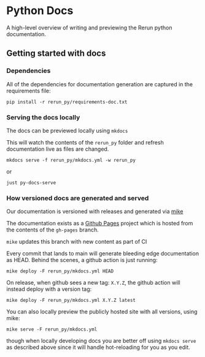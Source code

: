 # Python Docs

A high-level overview of writing and previewing the Rerun python documentation.

## Getting started with docs

### Dependencies
All of the dependencies for documentation generation are captured in the requirements file:
```
pip install -r rerun_py/requirements-doc.txt
```

### Serving the docs locally
The docs can be previewed locally using `mkdocs`

This will watch the contents of the `rerun_py` folder and refresh documentation live as files are changed.
```
mkdocs serve -f rerun_py/mkdocs.yml -w rerun_py
```
or
```
just py-docs-serve
```

### How versioned docs are generated and served
Our documentation is versioned with releases and generated via [mike](https://github.com/jimporter/mike)

The documentation exists as a [Github Pages](https://pages.github.com/) project which is hosted from the
contents of the `gh-pages` branch.

`mike` updates this branch with new content as part of CI

Every commit that lands to main will generate bleeding edge documentation as HEAD. Behind the scenes, a
github action is just running:
```
mike deploy -F rerun_py/mkdocs.yml HEAD
```

On release, when github sees a new tag: `X.Y.Z`, the github action will instead deploy with a version tag:
```
mike deploy -F rerun_py/mkdocs.yml X.Y.Z latest
```

You can also locally preview the publicly hosted site with all versions, using mike:
```
mike serve -F rerun_py/mkdocs.yml
```
though when locally developing docs you are better off using `mkdocs serve` as described
above since it will handle hot-reloading for you as you edit.
